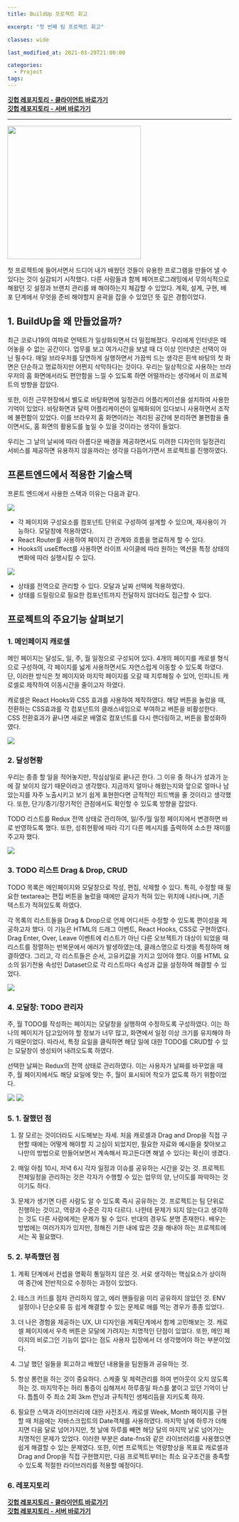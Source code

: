 ```yaml
---
title: BuildUp 프로젝트 회고

excerpt: "첫 번째 팀 프로젝트 회고"

classes: wide

last_modified_at: 2021-03-29T21:00:00

categories:
  - Project
tags:
---
```


[**깃헙 레포지토리 - 클라이언트 바로가기**](https://github.com/codestates/BuildUp-client)  
[**깃헙 레포지토리 - 서버 바로가기**](https://github.com/codestates/BuildUp-server)

---

<img src="https://drive.google.com/uc?export=view&id=1l-cvsOltC1QdAuz6pXDh6t59oDi4orUH" width=300px/>

첫 프로젝트에 들어서면서 드디어 내가 배웠던 것들이 유용한 프로그램을 만들어 낼 수 있다는 것이 실감되기 시작했다. 다른 사람들과 함께 페어프로그래밍에서 무의식적으로 해왔던 깃 설정과 브랜치 관리를 왜 해야하는지 체감할 수 있었다. 계획, 설계, 구현, 배포 단계에서 무엇을 준비 해야할지 윤곽을 잡을 수 있었던 뜻 깊은 경험이었다.

## 1. BuildUp을 왜 만들었을까?

최근 코로나19의 여파로 언택트가 일상화되면서 더 밀접해졌다. 우리에게 인터넷은 떼어놓을 수 없는 공간이다. 업무를 보고 여가시간을 보낼 때 더 이상 인터넷은 선택이 아닌 필수다. 매일 브라우저를 당연하게 실행하면서 가끔씩 드는 생각은 흰색 바탕의 첫 화면은 단순하고 명료하지만 어쩐지 삭막하다는 것이다. 우리는 일상적으로 사용하는 브라우저의 홈 화면에서라도 편안함을 느낄 수 있도록 하면 어떨까라는 생각에서 이 프로젝트의 방향을 잡았다.

또한, 이전 근무현장에서 별도로 바탕화면에 일정관리 어플리케이션을 설치하여 사용한 기억이 있었다. 바탕화면과 달력 어플리케이션이 일체화되어 있다보니 사용하면서 조작에 불편함이 있었다. 이를 브라우저 홈 화면이라는 격리된 공간에 분리하면 불편함을 줄이면서도, 홈 화면의 활용도를 높일 수 있을 것이라는 생각이 들었다.

우리는 그 날의 날씨에 따라 아름다운 배경을 제공하면서도 미려한 디자인의 일정관리 서비스를 제공하면 유용하지 않을까라는 생각을 다듬어가면서 프로젝트를 진행하였다.

## 프론트엔드에서 적용한 기술스택

프론트 엔드에서 사용한 스택과 이유는 다음과 같다.

<img src="https://img.shields.io/badge/React-20232A?style=for-the-badge&logo=react&logoColor=61DAFB"/>

- 각 페이지와 구성요소를 컴포넌트 단위로 구성하여 설계할 수 있으며, 재사용이 가능하다. 모달창에 적용하였다.
- React Router를 사용하여 페이지 간 관계와 흐름을 명료하게 할 수 있다.
- Hooks의 useEffect를 사용하면 라이프 사이클에 따라 원하는 액션을 특정 상태의 변화에 따라 실행시킬 수 있다.

<img src="https://img.shields.io/badge/Redux-593D88?style=for-the-badge&logo=redux&logoColor=white"/>

- 상태를 전역으로 관리할 수 있다. 모달과 날짜 선택에 적용하였다.
- 상태를 드릴링으로 필요한 컴포넌트까지 전달하지 않더라도 접근할 수 있다.

## 프로젝트의 주요기능 살펴보기

### 1. 메인페이지 캐로셀

메인 페이지는 달성도, 일, 주, 월 일정으로 구성되어 있다. 4개의 페이지를 캐로셀 형식으로 구성하여, 각 페이지를 넓게 사용하면서도 자연스럽게 이동할 수 있도록 하였다. 단, 이러한 방식은 첫 페이지와 마지막 페이지를 오갈 때 지루해질 수 있어, 인피니트 캐로셀로 제작하여 이동시간을 줄이고자 하였다.

캐로셀은 React Hooks와 CSS 효과를 사용하여 제작하였다. 해당 버튼을 눌렀을 때, 전환하는 CSS효과를 각 컴포넌트의 클래스네임으로 부여하고 버튼을 비활성한다. CSS 전환효과가 끝나면 새로운 배열로 컴포넌트를 다시 랜더링하고, 버튼을 활성화하였다.

<img src="https://drive.google.com/uc?export=view&id=15nFZta9TZ6GOQhcixyxQ9rh1IvDIB8MI">

### 2. 달성현황

우리는 종종 할 일을 적어놓지만, 작심삼일로 끝나곤 한다. 그 이유 중 하나가 성과가 눈에 잘 보이지 않기 때문이라고 생각했다. 지금까지 얼마나 해왔는지와 앞으로 얼마나 남았는지를 자주 노출시키고 보기 쉽게 표현한다면 긍적적인 피드백을 줄 것이라고 생각했다. 또한, 단기/중기/장기적인 관점에서도 확인할 수 있도록 방향을 잡았다.

TODO 리스트를 Redux 전역 상태로 관리하여, 일/주/월 일정 페이지에서 변경하면 바로 반영하도록 했다. 또한, 성취현황에 따라 각기 다른 메시지를 출력하여 소소한 재미를 주고자 했다.

<img src="https://drive.google.com/uc?export=view&id=1lfkwXF4pZpEyIpW2LFQfwAjRpmq4fImu">

### 3. TODO 리스트 Drag & Drop, CRUD

TODO 목록은 메인페이지와 모달창으로 작성, 편집, 삭제할 수 있다. 특히, 수정할 때 필요한 textarea는 편집 버튼을 눌렀을 때에만 글자가 적혀 있는 위치에 나타나며, 기존 텍스트가 적혀있도록 하였다.

각 목록의 리스트들을 Drag & Drop으로 언제 어디서든 수정할 수 있도록 편이성을 제공하고자 했다. 이 기능은 HTML의 드래그 이벤트, React Hooks, CSS로 구현하였다. Drag Enter, Over, Leave 이벤트에 리스트가 아닌 다른 오브젝트가 대상이 되었을 때 리스트를 정렬하는 반복문에서 에러가 발생하였는데, 클래스명으로 타겟을 특정하여 해결하였다. 그리고, 각 리스트들은 순서, 고유키값을 가지고 있어야 했다. 이를 HTML 요소의 읽기전용 속성인 Dataset으로 각 리스트마다 속성과 값을 설정하여 해결할 수 있었다.

<img src="https://drive.google.com/uc?export=view&id=17EsIVWIu6brCYZFT7jM6ZzezxFQ3y0h-">

### 4. 모달창: TODO 관리자

주, 월 TODO를 작성하는 페이지는 모달창을 실행하여 수정하도록 구성하였다. 이는 하나의 페이지가 담고있어야 할 정보가 너무 많고, 화면에서 일정 이상 크기를 유지해야 하기 때문이었다. 따라서, 특정 요일을 클릭하면 해당 일에 대한 TODO를 CRUD할 수 있는 모달창이 생성되어 내려오도록 하였다.

선택한 날짜는 Redux의 전역 상태로 관리하였다. 이는 사용자가 날짜를 바꾸었을 때 주, 월 페이지에서도 해당 요일에 맞는 주, 월이 표시되어 착오가 없도록 하기 위함이었다.

<img src="https://drive.google.com/uc?export=view&id=1dlf1IqOqemRP8h8IIdiKb8dK0ctIRce2">
<img src="https://drive.google.com/uc?export=view&id=1S-G_GSe5sBiuFHBjdZLR-UkbjAv6RlSp">

### 5. 1. 잘했던 점

1. 잘 모르는 것이더라도 시도해보는 자세. 처음 캐로셀과 Drag and Drop을 직접 구현할 때에는 어떻게 해야할 지 고심이 되었지만, 필요한 자료와 예시들을 찾아보고 나만의 방법으로 만들어보면서 계속해서 파고든다면 해낼 수 있다는 확신이 생겼다.

2. 매일 아침 10시, 저녁 6시 각자 일정과 이슈를 공유하는 시간을 갖는 것. 프로젝트 전체일정을 관리하는 것은 각자가 수행할 수 있는 업무의 양, 난이도를 파악하는 것이기도 하다.

3. 문제가 생기면 다른 사람도 알 수 있도록 즉시 공유하는 것. 프로젝트는 팀 단위로 진행하는 것이고, 역량과 수준은 각자 다르다. 나한테 문제가 되지 않는다고 생각하는 것도 다른 사람에게는 문제가 될 수 있다. 반대의 경우도 분명 존재한다. 배우는 방법에는 여러가지가 있지만, 정해진 기한 내에 많은 것을 해내야 하는 프로젝트에서는 꼭 필요했다.

### 5. 2. 부족했던 점

1. 계획 단계에서 컨셉을 명확히 통일하지 않은 것. 서로 생각하는 핵심요소가 상이하여 중간에 전반적으로 수정하는 과정이 있었다.

2. 테스크 카드를 점차 관리하지 않고, 에러 핸들링을 미리 공유하지 않았던 것. ENV 설정이나 단순오류 등 쉽게 해결할 수 있는 문제로 애를 먹는 경우가 종종 있었다.

3. 더 나은 경험을 제공하는 UX, UI 디자인을 계획단계에서 함께 고민해보는 것. 캐로셀 페이지에서 우측 버튼은 모달에 가려지는 치명적인 단점이 있었다. 또한, 메인 페이지의 비로그인 기능이 없다는 점도 사용자 입장에서 더 생각했어야 하는 부분이었다.

4. 그날 했던 일들을 회고하고 배웠던 내용들을 팀원들과 공유하는 것.

5. 항상 롱런을 하는 것이 중요하다. 스케줄 및 체력관리를 하여 번아웃이 오지 않도록 하는 것. 마지막주는 허리 통증이 심해져서 하루종일 파스를 붙이고 있던 기억이 난다. 틈틈이 주 최소 2회 3km 런닝과 규칙적인 생체리듬을 지키도록 하자.

6. 필요한 스택과 라이브러리에 대한 사전조사. 캐로셀 Week, Month 페이지를 구현할 때 처음에는 자바스크립트의 Date객체를 사용하였다. 마지막 날에 하루가 더해지면 다음 달로 넘어가지만, 첫 날에 하루를 빼면 해당 달의 마지막 날로 넘어가는 치명적인 문제가 있었다. 이러한 부분은 date-fns와 같은 라이브러리를 사용했으면 쉽게 해결할 수 있는 문제였다. 또한, 이번 프로젝트는 역량향상을 목표로 캐로셀과 Drag and Drop을 직접 구현했지만, 다음 프로젝트부터는 최소 요구조건을 충족할 수 있도록 적절한 라이브러리를 적용할 예정이다.

### 6. 레포지토리

[**깃헙 레포지토리 - 클라이언트 바로가기**](https://github.com/codestates/BuildUp-client)  
[**깃헙 레포지토리 - 서버 바로가기**](https://github.com/codestates/BuildUp-server)
